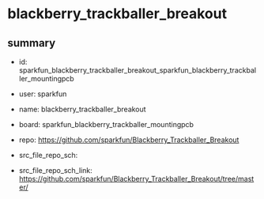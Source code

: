 # blackberry_trackballer_breakout
 
## summary 
* id: sparkfun_blackberry_trackballer_breakout_sparkfun_blackberry_trackballer_mountingpcb
* user: sparkfun
* name: blackberry_trackballer_breakout
* board: sparkfun_blackberry_trackballer_mountingpcb
* repo: https://github.com/sparkfun/Blackberry_Trackballer_Breakout



* src_file_repo_sch: 
* src_file_repo_sch_link: https://github.com/sparkfun/Blackberry_Trackballer_Breakout/tree/master/




